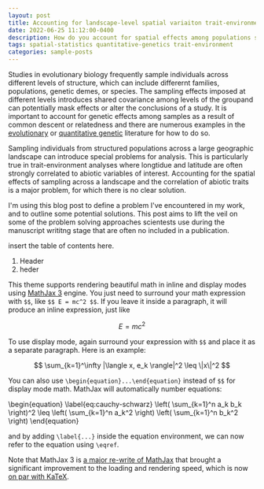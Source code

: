 ```yaml
---
layout: post
title: Accounting for landscape-level spatial variaiton trait-environment analyses.
date: 2022-06-25 11:12:00-0400
description: How do you account for spatial effects among populations sampled across a landscape?
tags: spatial-statistics quantitative-genetics trait-environment
categories: sample-posts
---
```

Studies in evolutionary biology frequently sample individuals across different levels of structure, which can include differernt families, populations, genetic demes, or species. The sampling effects imposed at different levels introduces shared covariance among levels of the groupand can potentially mask effects or alter the conclusions of a study. It is important to account for genetic effects among samples as a result of common descent or relatedness and there are numerous examples in the [evolutionary](https://doi.org/10.1111/evo.14227) or [quantitative genetic](https://doi.org/10.1111/mec.12827) literature for how to do so.

Sampling individuals from structured populations across a large geographic landscape can introduce special problems for analysis. This is particularly true in trait-environment analyses where longtidue and latitude are often strongly correlated to abiotic variables of interest. Accounting for the spatial effects of sampling across a landscape and the correlation of abiotic traits is a major problem, for which there is no clear solution.

I'm using this blog post to define a problem I've encountered in my work, and to outline some potential solutions. This post aims to lift the veil on some of the problem solving approaches scientests use during the manuscript writitng stage that are often no included in a publication.

insert the table of contents here.
1. Header
2. heder


This theme supports rendering beautiful math in inline and display modes using [MathJax 3](https://www.mathjax.org/) engine. You just need to surround your math expression with `$$`, like `$$ E = mc^2 $$`. If you leave it inside a paragraph, it will produce an inline expression, just like

$$
E = mc^2
$$

To use display mode, again surround your expression with `$$` and place it as a separate paragraph. Here is an example:

$$
\sum_{k=1}^\infty |\langle x, e_k \rangle|^2 \leq \|x\|^2
$$

You can also use `\begin{equation}...\end{equation}` instead of `$$` for display mode math.
MathJax will automatically number equations:

\begin{equation}
\label{eq:cauchy-schwarz}
\left( \sum_{k=1}^n a_k b_k \right)^2 \leq \left( \sum_{k=1}^n a_k^2 \right) \left( \sum_{k=1}^n b_k^2 \right)
\end{equation}

and by adding `\label{...}` inside the equation environment, we can now refer to the equation using `\eqref`.

Note that MathJax 3 is [a major re-write of MathJax](https://docs.mathjax.org/en/latest/upgrading/whats-new-3.0.html) that brought a significant improvement to the loading and rendering speed, which is now [on par with KaTeX](http://www.intmath.com/cg5/katex-mathjax-comparison.php).
